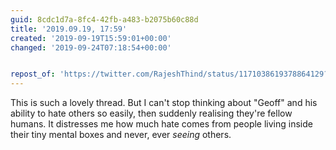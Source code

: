 ```yaml
---
guid: 8cdc1d7a-8fc4-42fb-a483-b2075b60c88d
title: '2019.09.19, 17:59'
created: '2019-09-19T15:59:01+00:00'
changed: '2019-09-24T07:18:54+00:00'


repost_of: 'https://twitter.com/RajeshThind/status/1171038619378864129?s=20'
---
```


This is such a lovely thread. But I can't stop thinking about "Geoff" and his ability to hate others so easily, then suddenly realising they're fellow humans. It distresses me how much hate comes from people living inside their tiny mental boxes and never, ever *seeing* others.
